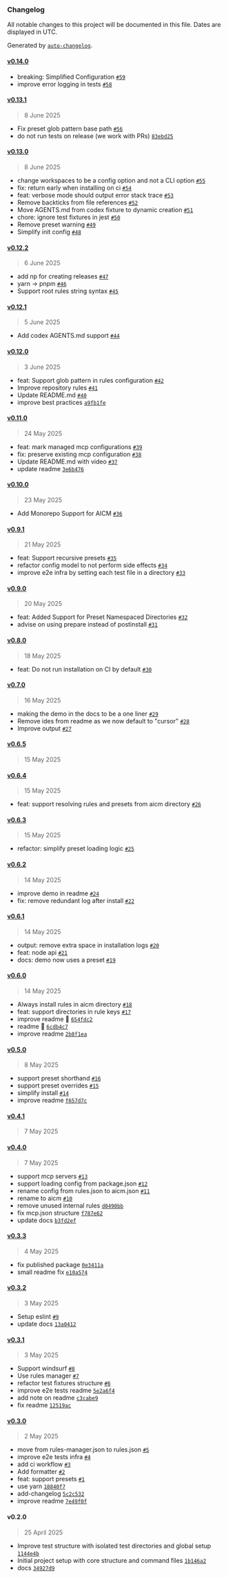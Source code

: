 ### Changelog

All notable changes to this project will be documented in this file. Dates are displayed in UTC.

Generated by [`auto-changelog`](https://github.com/CookPete/auto-changelog).

#### [v0.14.0](https://github.com/ranyitz/ai-rules/compare/v0.13.1...v0.14.0)

- breaking: Simplified Configuration [`#59`](https://github.com/ranyitz/ai-rules/pull/59)
- improve error logging in tests [`#58`](https://github.com/ranyitz/ai-rules/pull/58)

#### [v0.13.1](https://github.com/ranyitz/ai-rules/compare/v0.13.0...v0.13.1)

> 8 June 2025

- Fix preset glob pattern base path [`#56`](https://github.com/ranyitz/ai-rules/pull/56)
- do not run tests on release (we work with PRs) [`83ebd25`](https://github.com/ranyitz/ai-rules/commit/83ebd257d408c505961264dd2e13cc73d962cde9)

#### [v0.13.0](https://github.com/ranyitz/ai-rules/compare/v0.12.2...v0.13.0)

> 8 June 2025

- change workspaces to be a config option and not a CLI option [`#55`](https://github.com/ranyitz/ai-rules/pull/55)
- fix: return early when installing on ci [`#54`](https://github.com/ranyitz/ai-rules/pull/54)
- feat: verbose mode should output error stack trace [`#53`](https://github.com/ranyitz/ai-rules/pull/53)
- Remove backticks from file references [`#52`](https://github.com/ranyitz/ai-rules/pull/52)
- Move AGENTS.md from codex fixture to dynamic creation [`#51`](https://github.com/ranyitz/ai-rules/pull/51)
- chore: ignore test fixtures in jest [`#50`](https://github.com/ranyitz/ai-rules/pull/50)
- Remove preset warning [`#49`](https://github.com/ranyitz/ai-rules/pull/49)
- Simplify init config [`#48`](https://github.com/ranyitz/ai-rules/pull/48)

#### [v0.12.2](https://github.com/ranyitz/ai-rules/compare/v0.12.1...v0.12.2)

> 6 June 2025

- add np for creating releases [`#47`](https://github.com/ranyitz/ai-rules/pull/47)
- yarn → pnpm [`#46`](https://github.com/ranyitz/ai-rules/pull/46)
- Support root rules string syntax [`#45`](https://github.com/ranyitz/ai-rules/pull/45)

#### [v0.12.1](https://github.com/ranyitz/ai-rules/compare/v0.12.0...v0.12.1)

> 5 June 2025

- Add codex AGENTS.md support [`#44`](https://github.com/ranyitz/ai-rules/pull/44)

#### [v0.12.0](https://github.com/ranyitz/ai-rules/compare/v0.11.0...v0.12.0)

> 3 June 2025

- feat: Support glob pattern in rules configuration [`#42`](https://github.com/ranyitz/ai-rules/pull/42)
- Improve repository rules [`#41`](https://github.com/ranyitz/ai-rules/pull/41)
- Update README.md [`#40`](https://github.com/ranyitz/ai-rules/pull/40)
- improve best practices [`a9fb1fe`](https://github.com/ranyitz/ai-rules/commit/a9fb1feedc1ef96fc5060e1296eb082a12c6656e)

#### [v0.11.0](https://github.com/ranyitz/ai-rules/compare/v0.10.0...v0.11.0)

> 24 May 2025

- feat: mark managed mcp configurations [`#39`](https://github.com/ranyitz/ai-rules/pull/39)
- fix: preserve existing mcp configuration [`#38`](https://github.com/ranyitz/ai-rules/pull/38)
- Update README.md with video [`#37`](https://github.com/ranyitz/ai-rules/pull/37)
- update readme [`3e6b476`](https://github.com/ranyitz/ai-rules/commit/3e6b476f626d0c8acee399dae46dbc2419ea78e8)

#### [v0.10.0](https://github.com/ranyitz/ai-rules/compare/v0.9.1...v0.10.0)

> 23 May 2025

- Add Monorepo Support for AICM [`#36`](https://github.com/ranyitz/ai-rules/pull/36)

#### [v0.9.1](https://github.com/ranyitz/ai-rules/compare/v0.9.0...v0.9.1)

> 21 May 2025

- feat: Support recursive presets [`#35`](https://github.com/ranyitz/ai-rules/pull/35)
- refactor config model to not perform side effects [`#34`](https://github.com/ranyitz/ai-rules/pull/34)
- improve e2e infra by setting each test file in a directory [`#33`](https://github.com/ranyitz/ai-rules/pull/33)

#### [v0.9.0](https://github.com/ranyitz/ai-rules/compare/v0.8.0...v0.9.0)

> 20 May 2025

- feat: Added Support for Preset Namespaced Directories [`#32`](https://github.com/ranyitz/ai-rules/pull/32)
- advise on using prepare instead of postinstall [`#31`](https://github.com/ranyitz/ai-rules/pull/31)

#### [v0.8.0](https://github.com/ranyitz/ai-rules/compare/v0.7.0...v0.8.0)

> 18 May 2025

- feat: Do not run installation on CI by default [`#30`](https://github.com/ranyitz/ai-rules/pull/30)

#### [v0.7.0](https://github.com/ranyitz/ai-rules/compare/v0.6.5...v0.7.0)

> 16 May 2025

- making the demo in the docs to be a one liner [`#29`](https://github.com/ranyitz/ai-rules/pull/29)
- Remove ides from readme as we now default to "cursor" [`#28`](https://github.com/ranyitz/ai-rules/pull/28)
- Improve output [`#27`](https://github.com/ranyitz/ai-rules/pull/27)

#### [v0.6.5](https://github.com/ranyitz/ai-rules/compare/v0.6.4...v0.6.5)

> 15 May 2025

#### [v0.6.4](https://github.com/ranyitz/ai-rules/compare/v0.6.3...v0.6.4)

> 15 May 2025

- feat: support resolving rules and presets from aicm directory [`#26`](https://github.com/ranyitz/ai-rules/pull/26)

#### [v0.6.3](https://github.com/ranyitz/ai-rules/compare/v0.6.2...v0.6.3)

> 15 May 2025

- refactor: simplify preset loading logic [`#25`](https://github.com/ranyitz/ai-rules/pull/25)

#### [v0.6.2](https://github.com/ranyitz/ai-rules/compare/v0.6.1...v0.6.2)

> 14 May 2025

- improve demo in readme [`#24`](https://github.com/ranyitz/ai-rules/pull/24)
- fix: remove redundant log after install [`#22`](https://github.com/ranyitz/ai-rules/pull/22)

#### [v0.6.1](https://github.com/ranyitz/ai-rules/compare/v0.6.0...v0.6.1)

> 14 May 2025

- output: remove extra space in installation logs [`#20`](https://github.com/ranyitz/ai-rules/pull/20)
- feat: node api [`#21`](https://github.com/ranyitz/ai-rules/pull/21)
- docs: demo now uses a preset [`#19`](https://github.com/ranyitz/ai-rules/pull/19)

#### [v0.6.0](https://github.com/ranyitz/ai-rules/compare/v0.5.0...v0.6.0)

> 14 May 2025

- Always install rules in aicm directory [`#18`](https://github.com/ranyitz/ai-rules/pull/18)
- feat: support directories in rule keys [`#17`](https://github.com/ranyitz/ai-rules/pull/17)
- improve readme 💅 [`654fdc2`](https://github.com/ranyitz/ai-rules/commit/654fdc25a72d7ed2d6d4d0a827af35500ea9d270)
- readme 💅 [`6cdb4c7`](https://github.com/ranyitz/ai-rules/commit/6cdb4c79829f3f9174405d4d8b1da0268c40d0cd)
- improve readme [`2b8f1ea`](https://github.com/ranyitz/ai-rules/commit/2b8f1eacd2be67cb2a1f26c7e6c764e687a9ac8d)

#### [v0.5.0](https://github.com/ranyitz/ai-rules/compare/v0.4.1...v0.5.0)

> 8 May 2025

- support preset shorthand [`#16`](https://github.com/ranyitz/ai-rules/pull/16)
- support preset overrides [`#15`](https://github.com/ranyitz/ai-rules/pull/15)
- simplify install [`#14`](https://github.com/ranyitz/ai-rules/pull/14)
- improve readme [`f657d7c`](https://github.com/ranyitz/ai-rules/commit/f657d7c706fd71c53c727d9e8074200cb5e593db)

#### [v0.4.1](https://github.com/ranyitz/ai-rules/compare/v0.4.0...v0.4.1)

> 7 May 2025

#### [v0.4.0](https://github.com/ranyitz/ai-rules/compare/v0.3.3...v0.4.0)

> 7 May 2025

- support mcp servers [`#13`](https://github.com/ranyitz/ai-rules/pull/13)
- support loading config from package.json [`#12`](https://github.com/ranyitz/ai-rules/pull/12)
- rename config from rules.json to aicm.json [`#11`](https://github.com/ranyitz/ai-rules/pull/11)
- rename to aicm [`#10`](https://github.com/ranyitz/ai-rules/pull/10)
- remove unused internal rules [`d0490bb`](https://github.com/ranyitz/ai-rules/commit/d0490bb1c3d3a2c4acc97bc8ca53ea6dca55c53a)
- fix mcp.json structure [`f787e62`](https://github.com/ranyitz/ai-rules/commit/f787e629fc103c23ad0cd97872e9b4fee3268268)
- update docs [`b3fd2ef`](https://github.com/ranyitz/ai-rules/commit/b3fd2efb0d5137ee089b733ca2c47a2a288101a1)

#### [v0.3.3](https://github.com/ranyitz/ai-rules/compare/v0.3.2...v0.3.3)

> 4 May 2025

- fix published package [`0e3411a`](https://github.com/ranyitz/ai-rules/commit/0e3411aa6616c8e9e4a24f4b970337205b3ed0e3)
- small readme fix [`e10a574`](https://github.com/ranyitz/ai-rules/commit/e10a574537ba29a19f508bcc9c15f049a68f71b6)

#### [v0.3.2](https://github.com/ranyitz/ai-rules/compare/v0.3.1...v0.3.2)

> 3 May 2025

- Setup eslint [`#9`](https://github.com/ranyitz/ai-rules/pull/9)
- update docs [`13a0412`](https://github.com/ranyitz/ai-rules/commit/13a0412774e382652a3a5e09b6154f09dcb87124)

#### [v0.3.1](https://github.com/ranyitz/ai-rules/compare/v0.3.0...v0.3.1)

> 3 May 2025

- Support windsurf [`#8`](https://github.com/ranyitz/ai-rules/pull/8)
- Use rules manager [`#7`](https://github.com/ranyitz/ai-rules/pull/7)
- refactor test fixtures structure [`#6`](https://github.com/ranyitz/ai-rules/pull/6)
- improve e2e tests readme [`5e2a6f4`](https://github.com/ranyitz/ai-rules/commit/5e2a6f47fe1bd8708f27ecc05b8e6a294c6cd700)
- add note on readme [`c3cabe9`](https://github.com/ranyitz/ai-rules/commit/c3cabe907629557ce013de1b7be7853a337d16db)
- fix readme [`12519ac`](https://github.com/ranyitz/ai-rules/commit/12519ac3e0bd0249487ea57813d6906031a9f052)

#### [v0.3.0](https://github.com/ranyitz/ai-rules/compare/v0.2.0...v0.3.0)

> 2 May 2025

- move from rules-manager.json to rules.json [`#5`](https://github.com/ranyitz/ai-rules/pull/5)
- improve e2e tests infra [`#4`](https://github.com/ranyitz/ai-rules/pull/4)
- add ci workflow [`#3`](https://github.com/ranyitz/ai-rules/pull/3)
- Add formatter [`#2`](https://github.com/ranyitz/ai-rules/pull/2)
- feat: support presets [`#1`](https://github.com/ranyitz/ai-rules/pull/1)
- use yarn [`18840f7`](https://github.com/ranyitz/ai-rules/commit/18840f7015ca34be383f632c34949e719d5c593a)
- add-changelog [`5c2c532`](https://github.com/ranyitz/ai-rules/commit/5c2c5327d3370b9e79a75fdecd96465be03aa76e)
- improve readme [`7e49f0f`](https://github.com/ranyitz/ai-rules/commit/7e49f0f559cbb1bcd7e18c0b965b7a11ec696b21)

#### v0.2.0

> 25 April 2025

- Improve test structure with isolated test directories and global setup [`1144e4b`](https://github.com/ranyitz/ai-rules/commit/1144e4bb8bf779acfc10b54b3acd50ee0836bdbc)
- Initial project setup with core structure and command files [`1b146a2`](https://github.com/ranyitz/ai-rules/commit/1b146a20f44532930a83dd2e201137c3731aebb9)
- docs [`34927d9`](https://github.com/ranyitz/ai-rules/commit/34927d990a471700a79299ecf26382a3765de3a9)
